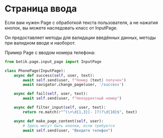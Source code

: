 # Страница ввода

Если вам нужен Page с обработкой текста пользователя, а не нажатия кнопок, вы можете наследовать класс от InputPage.

Он предоставляет методы для валидации введённых данных, методы при валидном вводе и наоборот.

Пример Page с вводом номера телефона:

```python
from botik.page.input_page import InputPage
```

```python
class PhonePage(InputPage):
    async def success(self, user, text):
        await self.send(user, f"Номер {text} получен")
        await navigator.change_page(user, '/success')

    async def fail(self, user, text):
        await self.send(user, f"Некорректный номер")

    async def filter_input(self, user, text):
        return re.match(r"^(\+\d{1,3}[- ]?)?\d{10}$", text)

    async def make_page_content(self, user):
        # Здесь могут быть кнопки, если требуется
        await self.send(user, "Введите телефон")
```